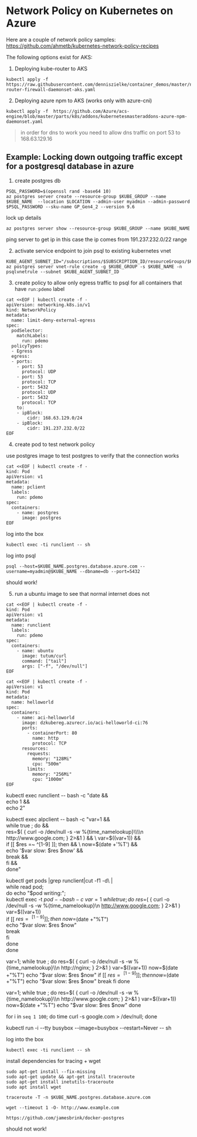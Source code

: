 # Network Policy on Kubernetes on Azure

Here are a couple of network policy samples: https://github.com/ahmetb/kubernetes-network-policy-recipes

The following options exist for AKS:

1. Deploying kube-router to AKS
```
kubectl apply -f  https://raw.githubusercontent.com/denniszielke/container_demos/master/networkpolicies/kube-router-firewall-daemonset-aks.yaml
```

2. Deploying azure npm to AKS (works only with azure-cni)
```
kubectl apply -f  https://github.com/Azure/acs-engine/blob/master/parts/k8s/addons/kubernetesmasteraddons-azure-npm-daemonset.yaml
```

> in order for dns to work you need to allow dns traffic on port 53 to 168.63.129.16

## Example: Locking down outgoing traffic except for a postgresql database in azure

1. create postgres db
```
PSQL_PASSWORD=$(openssl rand -base64 10)
az postgres server create --resource-group $KUBE_GROUP --name $KUBE_NAME  --location $LOCATION --admin-user myadmin --admin-password $PSQL_PASSWORD --sku-name GP_Gen4_2 --version 9.6
```

lock up details
```
az postgres server show --resource-group $KUBE_GROUP --name $KUBE_NAME
```

ping server to get ip in this case the ip comes from 191.237.232.0/22 range

2. activate service endpoint to join psql to existing kubernetes vnet
```
KUBE_AGENT_SUBNET_ID="/subscriptions/$SUBSCRIPTION_ID/resourceGroups/$KUBE_GROUP/providers/Microsoft.Network/virtualNetworks/$KUBE_VNET_NAME/subnets/$KUBE_AGENT_SUBNET_NAME"
az postgres server vnet-rule create -g $KUBE_GROUP -s $KUBE_NAME -n psqlvnetrule --subnet $KUBE_AGENT_SUBNET_ID
```

3. create policy to allow only egress traffic to psql for all containers that have `run:pdemo` label

```
cat <<EOF | kubectl create -f -
apiVersion: networking.k8s.io/v1
kind: NetworkPolicy
metadata:
  name: limit-deny-external-egress
spec:
  podSelector:
    matchLabels:
      run: pdemo
  policyTypes:
  - Egress
  egress:
  - ports:
    - port: 53
      protocol: UDP
    - port: 53
      protocol: TCP
    - port: 5432
      protocol: UDP
    - port: 5432
      protocol: TCP
    to:
    - ipBlock:
        cidr: 168.63.129.0/24
    - ipBlock:
        cidr: 191.237.232.0/22
EOF
```

4. create pod to test network policy

use postgres image to test postgres to verify that the connection works
```
cat <<EOF | kubectl create -f -
kind: Pod
apiVersion: v1
metadata:
  name: pclient
  labels:
    run: pdemo
spec:
  containers:
    - name: postgres
      image: postgres
EOF
```

log into the box
```
kubectl exec -ti runclient -- sh
```

log into psql 
```
psql --host=$KUBE_NAME.postgres.database.azure.com --username=myadmin@$KUBE_NAME --dbname=db --port=5432 
```

should work!

5. run a ubuntu image to see that normal internet does not
```
cat <<EOF | kubectl create -f -
kind: Pod
apiVersion: v1
metadata:
  name: runclient
  labels:
    run: pdemo
spec:
  containers:
    - name: ubuntu
      image: tutum/curl
      command: ["tail"]
      args: ["-f", "/dev/null"]
EOF

cat <<EOF | kubectl create -f -
apiVersion: v1
kind: Pod
metadata:
  name: helloworld
spec:
  containers:
    - name: aci-helloworld
      image: dzkubereg.azurecr.io/aci-helloworld-ci:76
      ports:
        - containerPort: 80
          name: http
          protocol: TCP
      resources:
        requests:
          memory: "128Mi"
          cpu: "500m"
        limits:
          memory: "256Mi"
          cpu: "1000m"
EOF
```

kubectl exec runclient -- bash -c "date && \
      echo 1 && \
      echo 2"


kubectl exec alpclient -- bash -c "var=1 && \
    while true ; do && \
      res=$( { curl -o /dev/null -s -w %{time_namelookup}\\\\n  http://www.google.com; } 2>&1 ) && \
      var=$((var+1)) && \
      if [[ $res =~ ^[1-9] ]]; then && \
        now=$(date +'%T') && \
        echo '$var slow: $res $now' && \
        break && \
      fi && \
    done"

kubectl get pods |grep runclient|cut -f1 -d\  |\
while read pod; \
 do echo "$pod writing:";\
  kubectl exec -t $pod -- bash -c \
 var=1 \
while true ; do \
  res=$( { curl -o /dev/null -s -w %{time_namelookup}\\n  http://www.google.com; } 2>&1 ) \
  var=$((var+1)) \
  if [[ $res =~ ^[1-9] ]]; then \
    now=$(date +"%T") \
    echo "$var slow: $res $now" \
    break \
  fi \
done \
done

var=1;
while true ; do
  res=$( { curl -o /dev/null -s -w %{time_namelookup}\\n  http://nginx; } 2>&1 )
  var=$((var+1))
  now=$(date +"%T")
  echo "$var slow: $res $now"
  if [[ $res =~ ^[1-9] ]]; then
    now=$(date +"%T")
    echo "$var slow: $res $now"
    break
  fi
done

var=1;
while true ; do
  res=$( { curl -o /dev/null -s -w %{time_namelookup}\\n  http://www.google.com; } 2>&1 )
  var=$((var+1))
  now=$(date +"%T")
  echo "$var slow: $res $now"
done

for i in `seq 1 100`; do time curl -s google.com > /dev/null; done

kubectl run -i --tty busybox --image=busybox --restart=Never -- sh   

log into the box
```
kubectl exec -ti runclient -- sh
```

install dependencies for tracing + wget
```
sudo apt-get install --fix-missing  
sudo apt-get update && apt-get install traceroute 
sudo apt-get install inetutils-traceroute
sudo apt install wget

traceroute -T -n $KUBE_NAME.postgres.database.azure.com

wget --timeout 1 -O- http://www.example.com

https://github.com/jamesbrink/docker-postgres
```

should not work!